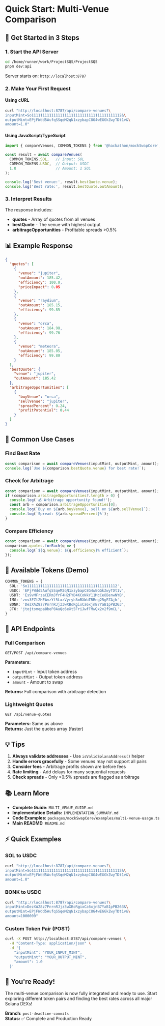 # Quick Start: Multi-Venue Comparison

## 🚀 Get Started in 3 Steps

### 1. Start the API Server
```bash
cd /home/runner/work/ProjectSQS/ProjectSQS
pnpm dev:api
```

Server starts on: `http://localhost:8787`

### 2. Make Your First Request

#### Using cURL
```bash
curl "http://localhost:8787/api/compare-venues?\
inputMint=So11111111111111111111111111111111111111112&\
outputMint=EPjFWdd5AufqSSqeM2qN1xzybapC8G4wEGGkZwyTDt1v&\
amount=1.0"
```

#### Using JavaScript/TypeScript
```typescript
import { compareVenues, COMMON_TOKENS } from '@hackathon/mockSwapCore';

const result = await compareVenues(
  COMMON_TOKENS.SOL,   // Input: SOL
  COMMON_TOKENS.USDC,  // Output: USDC
  1.0                  // Amount: 1 SOL
);

console.log('Best venue:', result.bestQuote.venue);
console.log('Best rate:', result.bestQuote.outAmount);
```

### 3. Interpret Results

The response includes:
- **quotes** - Array of quotes from all venues
- **bestQuote** - The venue with highest output
- **arbitrageOpportunities** - Profitable spreads >0.5%

## 📊 Example Response

```json
{
  "quotes": [
    {
      "venue": "jupiter",
      "outAmount": 185.42,
      "efficiency": 100.0,
      "priceImpact": 0.05
    },
    {
      "venue": "raydium",
      "outAmount": 185.15,
      "efficiency": 99.85
    },
    {
      "venue": "orca",
      "outAmount": 184.98,
      "efficiency": 99.76
    },
    {
      "venue": "meteora",
      "outAmount": 185.05,
      "efficiency": 99.80
    }
  ],
  "bestQuote": {
    "venue": "jupiter",
    "outAmount": 185.42
  },
  "arbitrageOpportunities": [
    {
      "buyVenue": "orca",
      "sellVenue": "jupiter",
      "spreadPercent": 0.24,
      "profitPotential": 0.44
    }
  ]
}
```

## 🎯 Common Use Cases

### Find Best Rate
```typescript
const comparison = await compareVenues(inputMint, outputMint, amount);
console.log(`Use ${comparison.bestQuote.venue} for best rate!`);
```

### Check for Arbitrage
```typescript
const comparison = await compareVenues(inputMint, outputMint, amount);
if (comparison.arbitrageOpportunities?.length > 0) {
  console.log('💰 Arbitrage opportunity found!');
  const arb = comparison.arbitrageOpportunities[0];
  console.log(`Buy on ${arb.buyVenue}, sell on ${arb.sellVenue}`);
  console.log(`Spread: ${arb.spreadPercent}%`);
}
```

### Compare Efficiency
```typescript
const comparison = await compareVenues(inputMint, outputMint, amount);
comparison.quotes.forEach(q => {
  console.log(`${q.venue}: ${q.efficiency}% efficient`);
});
```

## 📝 Available Tokens (Demo)

```typescript
COMMON_TOKENS = {
  SOL: 'So11111111111111111111111111111111111111112',
  USDC: 'EPjFWdd5AufqSSqeM2qN1xzybapC8G4wEGGkZwyTDt1v',
  USDT: 'Es9vMFrzaCERmJfrF4H2FYD4KCoNkY11McCe8BenwNYB',
  IMG: 'znv3FZt2HFAvzYf5LxzVyryh3mBXWuTRRng25gEZAjh',
  BONK: 'DezXAZ8z7PnrnRJjz3wXBoRgixCa6xjnB7YaB1pPB263',
  JTO: 'jtojtomepa8beP8AuQc6eXt5FriJwfFMwQx2v2f9mCL',
}
```

## 🔧 API Endpoints

### Full Comparison
```
GET/POST /api/compare-venues
```
**Parameters:**
- `inputMint` - Input token address
- `outputMint` - Output token address  
- `amount` - Amount to swap

**Returns:** Full comparison with arbitrage detection

### Lightweight Quotes
```
GET /api/venue-quotes
```
**Parameters:** Same as above  
**Returns:** Just the quotes array (faster)

## 💡 Tips

1. **Always validate addresses** - Use `isValidSolanaAddress()` helper
2. **Handle errors gracefully** - Some venues may not support all pairs
3. **Consider fees** - Arbitrage profits shown are before fees
4. **Rate limiting** - Add delays for many sequential requests
5. **Check spreads** - Only >0.5% spreads are flagged as arbitrage

## 📚 Learn More

- **Complete Guide:** `MULTI_VENUE_GUIDE.md`
- **Implementation Details:** `IMPLEMENTATION_SUMMARY.md`
- **Code Examples:** `packages/mockSwapCore/examples/multi-venue-usage.ts`
- **Main README:** `README.md`

## ⚡ Quick Examples

### SOL to USDC
```bash
curl "http://localhost:8787/api/compare-venues?\
inputMint=So11111111111111111111111111111111111111112&\
outputMint=EPjFWdd5AufqSSqeM2qN1xzybapC8G4wEGGkZwyTDt1v&\
amount=1.0"
```

### BONK to USDC
```bash
curl "http://localhost:8787/api/compare-venues?\
inputMint=DezXAZ8z7PnrnRJjz3wXBoRgixCa6xjnB7YaB1pPB263&\
outputMint=EPjFWdd5AufqSSqeM2qN1xzybapC8G4wEGGkZwyTDt1v&\
amount=1000000"
```

### Custom Token Pair (POST)
```bash
curl -X POST http://localhost:8787/api/compare-venues \
  -H "Content-Type: application/json" \
  -d '{
    "inputMint": "YOUR_INPUT_MINT",
    "outputMint": "YOUR_OUTPUT_MINT",
    "amount": 1.0
  }'
```

## 🎉 You're Ready!

The multi-venue comparison is now fully integrated and ready to use. Start exploring different token pairs and finding the best rates across all major Solana DEXs!

**Branch:** `post-deadline-commits`  
**Status:** ✅ Complete and Production Ready
